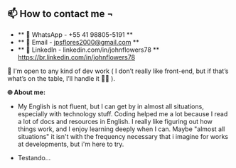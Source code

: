 📫 How to contact me ¬
--------------------
- **  🧩 WhatsApp   -   +55 41 98805-5191  **
- **  📧 Email   -   jpsflores2000@gmail.com  **
- **  👤 LinkedIn   -   linkedin.com/in/johnflowers78  **          https://br.linkedin.com/in/johnflowers78
  
👀 I'm open to any kind of dev work ( I don’t really like front-end, but if that’s what’s on the table, I’ll handle it 🤷‍♂️ ).

**🌐 About me:**
- My English is not fluent, but I can get by in almost all situations, especially with technology stuff. Coding helped me a lot because I read a lot of docs and resources in English. I really like figuring out how things work, and I enjoy learning deeply when I can. Maybe "almost all situations" it isn't with the frequency necessary that i imagine for works at developments, but i'm here to try.

- Testando...

